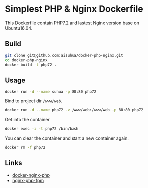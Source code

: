 # Simplest PHP & Nginx Dockerfile

This Dockerfile contain PHP7.2 and lastest Nginx version base on Ubuntu16.04.

## Build

```sh
git clone git@github.com:aisuhua/docker-php-nginx.git
cd docker-php-nginx
docker build -t php72 .
```

## Usage

```sh
docker run -d --name suhua -p 80:80 php72
```

Bind to project dir `/www/web`. 

```sh
docker run -d --name php72 -v /www/web:/www/web -p 80:80 php72
```

Get into the container

```sh
docker exec -i -t php72 /bin/bash
```

You can clear the container and start a new container again.

```sh
docker rm -f php72
```

## Links

- [docker-nginx-php](https://github.com/fideloper/docker-nginx-php)
- [nginx-php-fpm](https://github.com/richarvey/nginx-php-fpm)

